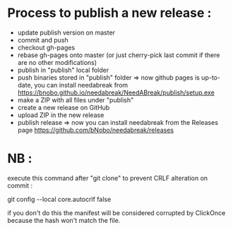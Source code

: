 # Process to publish a new release :



- update publish version on master
- commit and push
- checkout gh-pages
- rebase gh-pages onto master (or just cherry-pick last commit if there are no other modifications)
- publish in "publish" local folder
- push binaries stored in "publish" folder => now github pages is up-to-date, you can install needabreak from https://bnobo.github.io/needabreak/NeedABreak/publish/setup.exe
- make a ZIP with all files under "publish"
- create a new release on GitHub
- upload ZIP in the new release
- publish release => now you can install needabreak from the Releases page https://github.com/bNobo/needabreak/releases

# NB :

execute this command after "git clone" to prevent CRLF alteration on commit :

git config --local core.autocrlf false

if you don't do this the manifest will be considered corrupted by ClickOnce because the hash won't match the file.
